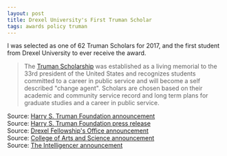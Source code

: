 ```yaml
---
layout: post
title: Drexel University's First Truman Scholar
tags: awards policy truman
---
```


I was selected as one of 62 Truman Scholars for 2017, and the first student from Drexel University to ever receive the award.

>The [Truman Scholarship](https://www.truman.gov) was established as a living memorial to the 33rd president of the United States and recognizes students committed to a career in public service and will become a self described "change agent". Scholars are chosen based on their academic and community service record and long term plans for graduate studies and a career in public service.

Source: [Harry S. Truman Foundation announcement](https://www.truman.gov/2017-truman-scholars/)  
Source: [Harry S. Truman Foundation press release](https://www.truman.gov/whats-new/announcing-2017-truman-scholars)  
Source: [Drexel Fellowship's Office announcement](http://www.drexel.edu/fellowships/about/news/2017/April/2017%20Truman%20Scholar/)  
Source: [College of Arts and Science announcement](http://drexel.edu/coas/news-events/news/2017/April/Truman-Scholar-Vincent-O-Leary/)  
Source: [The Intelligencer announcement](http://www.theintelligencer.net/life/features/2017/04/wheeling-native-named-truman-scholar/)
